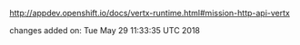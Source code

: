 http://appdev.openshift.io/docs/vertx-runtime.html#mission-http-api-vertx

 
 changes added on: Tue May 29 11:33:35 UTC 2018